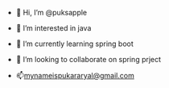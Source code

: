 - 👋 Hi, I’m @puksapple
- 👀 I’m interested in java
- 🌱 I’m currently learning spring boot
- 💞️ I’m looking to collaborate on spring prject

- 📫mynameispukararyal@gmail.com

<!---
puksapple/puksapple is a ✨ special ✨ repository because its `README.md` (this file) appears on your GitHub profile.
You can click the Preview link to take a look at your changes.
--->
